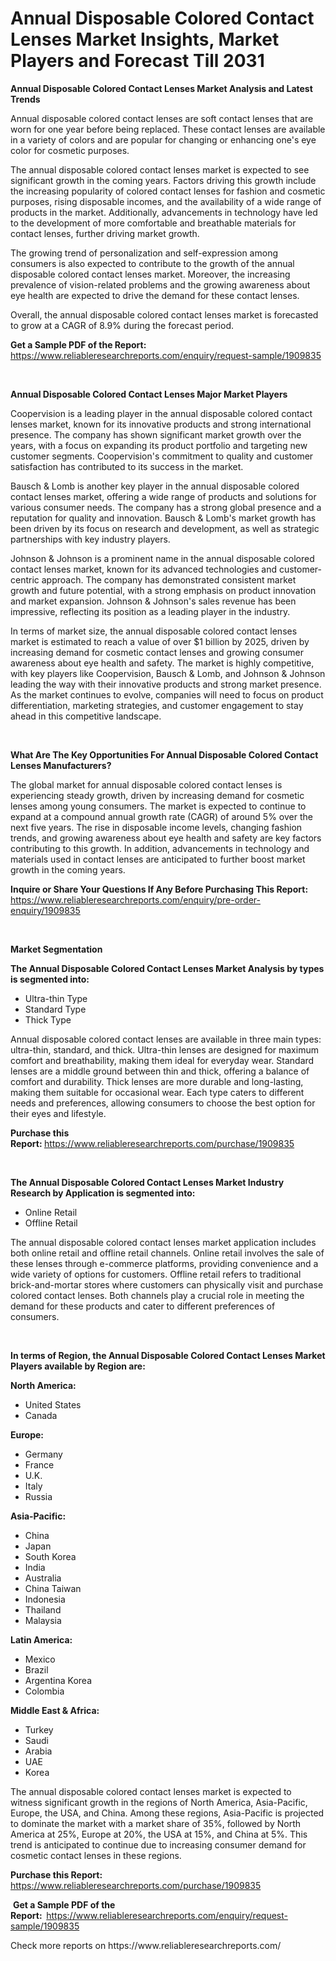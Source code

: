 <p><h1>Annual Disposable Colored Contact Lenses Market Insights, Market Players and Forecast Till 2031</h1></p><p><strong>Annual Disposable Colored Contact Lenses Market Analysis and Latest Trends</strong></p>
<p><p>Annual disposable colored contact lenses are soft contact lenses that are worn for one year before being replaced. These contact lenses are available in a variety of colors and are popular for changing or enhancing one's eye color for cosmetic purposes.</p><p>The annual disposable colored contact lenses market is expected to see significant growth in the coming years. Factors driving this growth include the increasing popularity of colored contact lenses for fashion and cosmetic purposes, rising disposable incomes, and the availability of a wide range of products in the market. Additionally, advancements in technology have led to the development of more comfortable and breathable materials for contact lenses, further driving market growth.</p><p>The growing trend of personalization and self-expression among consumers is also expected to contribute to the growth of the annual disposable colored contact lenses market. Moreover, the increasing prevalence of vision-related problems and the growing awareness about eye health are expected to drive the demand for these contact lenses.</p><p>Overall, the annual disposable colored contact lenses market is forecasted to grow at a CAGR of 8.9% during the forecast period.</p></p>
<p><strong>Get a Sample PDF of the Report:&nbsp;</strong> <a href="https://www.reliableresearchreports.com/enquiry/request-sample/1909835">https://www.reliableresearchreports.com/enquiry/request-sample/1909835</a></p>
<p>&nbsp;</p>
<p><strong>Annual Disposable Colored Contact Lenses Major Market Players</strong></p>
<p><p>Coopervision is a leading player in the annual disposable colored contact lenses market, known for its innovative products and strong international presence. The company has shown significant market growth over the years, with a focus on expanding its product portfolio and targeting new customer segments. Coopervision's commitment to quality and customer satisfaction has contributed to its success in the market.</p><p>Bausch & Lomb is another key player in the annual disposable colored contact lenses market, offering a wide range of products and solutions for various consumer needs. The company has a strong global presence and a reputation for quality and innovation. Bausch & Lomb's market growth has been driven by its focus on research and development, as well as strategic partnerships with key industry players.</p><p>Johnson & Johnson is a prominent name in the annual disposable colored contact lenses market, known for its advanced technologies and customer-centric approach. The company has demonstrated consistent market growth and future potential, with a strong emphasis on product innovation and market expansion. Johnson & Johnson's sales revenue has been impressive, reflecting its position as a leading player in the industry.</p><p>In terms of market size, the annual disposable colored contact lenses market is estimated to reach a value of over $1 billion by 2025, driven by increasing demand for cosmetic contact lenses and growing consumer awareness about eye health and safety. The market is highly competitive, with key players like Coopervision, Bausch & Lomb, and Johnson & Johnson leading the way with their innovative products and strong market presence. As the market continues to evolve, companies will need to focus on product differentiation, marketing strategies, and customer engagement to stay ahead in this competitive landscape.</p></p>
<p>&nbsp;</p>
<p><strong>What Are The Key Opportunities For Annual Disposable Colored Contact Lenses Manufacturers?</strong></p>
<p><p>The global market for annual disposable colored contact lenses is experiencing steady growth, driven by increasing demand for cosmetic lenses among young consumers. The market is expected to continue to expand at a compound annual growth rate (CAGR) of around 5% over the next five years. The rise in disposable income levels, changing fashion trends, and growing awareness about eye health and safety are key factors contributing to this growth. In addition, advancements in technology and materials used in contact lenses are anticipated to further boost market growth in the coming years.</p></p>
<p><strong>Inquire or Share Your Questions If Any Before Purchasing This Report:</strong> <a href="https://www.reliableresearchreports.com/enquiry/pre-order-enquiry/1909835">https://www.reliableresearchreports.com/enquiry/pre-order-enquiry/1909835</a></p>
<p>&nbsp;</p>
<p><strong>Market Segmentation</strong></p>
<p><strong>The Annual Disposable Colored Contact Lenses Market Analysis by types is segmented into:</strong></p>
<p><ul><li>Ultra-thin Type</li><li>Standard Type</li><li>Thick Type</li></ul></p>
<p><p>Annual disposable colored contact lenses are available in three main types: ultra-thin, standard, and thick. Ultra-thin lenses are designed for maximum comfort and breathability, making them ideal for everyday wear. Standard lenses are a middle ground between thin and thick, offering a balance of comfort and durability. Thick lenses are more durable and long-lasting, making them suitable for occasional wear. Each type caters to different needs and preferences, allowing consumers to choose the best option for their eyes and lifestyle.</p></p>
<p><strong>Purchase this Report:&nbsp;</strong><a href="https://www.reliableresearchreports.com/purchase/1909835">https://www.reliableresearchreports.com/purchase/1909835</a></p>
<p>&nbsp;</p>
<p><strong>The Annual Disposable Colored Contact Lenses Market Industry Research by Application is segmented into:</strong></p>
<p><ul><li>Online Retail</li><li>Offline Retail</li></ul></p>
<p><p>The annual disposable colored contact lenses market application includes both online retail and offline retail channels. Online retail involves the sale of these lenses through e-commerce platforms, providing convenience and a wide variety of options for customers. Offline retail refers to traditional brick-and-mortar stores where customers can physically visit and purchase colored contact lenses. Both channels play a crucial role in meeting the demand for these products and cater to different preferences of consumers.</p></p>
<p>&nbsp;</p>
<p><strong>In terms of Region, the Annual Disposable Colored Contact Lenses Market Players available by Region are:</strong></p>
<p>
    <p> <strong> North America: </strong>
        <ul>
            <li>United States</li>
            <li>Canada</li>
        </ul>
        </p> 
    <p> <strong> Europe: </strong>
        <ul>
            <li>Germany</li>
            <li>France</li>
            <li>U.K.</li>
            <li>Italy</li>
            <li>Russia</li>
        </ul>
        </p> 
    <p> <strong> Asia-Pacific: </strong>
        <ul>
            <li>China</li>
            <li>Japan</li>
            <li>South Korea</li>
            <li>India</li>
            <li>Australia</li>
            <li>China Taiwan</li>
            <li>Indonesia</li>
            <li>Thailand</li>
            <li>Malaysia</li>
        </ul>
        </p> 
    <p> <strong> Latin America: </strong>
        <ul>
            <li>Mexico</li>
            <li>Brazil</li>
            <li>Argentina Korea</li>
            <li>Colombia</li>
        </ul>
        </p> 
    <p> <strong> Middle East & Africa: </strong>
        <ul>
            <li>Turkey</li>
            <li>Saudi</li>
            <li>Arabia</li>
            <li>UAE</li>
            <li>Korea</li>
        </ul>
    </p>
    </p>
<p><p>The annual disposable colored contact lenses market is expected to witness significant growth in the regions of North America, Asia-Pacific, Europe, the USA, and China. Among these regions, Asia-Pacific is projected to dominate the market with a market share of 35%, followed by North America at 25%, Europe at 20%, the USA at 15%, and China at 5%. This trend is anticipated to continue due to increasing consumer demand for cosmetic contact lenses in these regions.</p></p>
<p><strong>Purchase this Report: </strong><a href="https://www.reliableresearchreports.com/purchase/1909835">https://www.reliableresearchreports.com/purchase/1909835</a></p>
<p>&nbsp;<strong>Get a Sample PDF of the Report:&nbsp;&nbsp;</strong><a href="https://www.reliableresearchreports.com/enquiry/request-sample/1909835">https://www.reliableresearchreports.com/enquiry/request-sample/1909835</a></p>
<p><strong></strong></p>
<p>Check more reports on https://www.reliableresearchreports.com/</p>